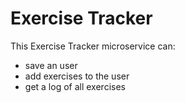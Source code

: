 # Exercise Tracker

This Exercise Tracker microservice can:
* save an user
* add exercises to the user
* get a log of all exercises
